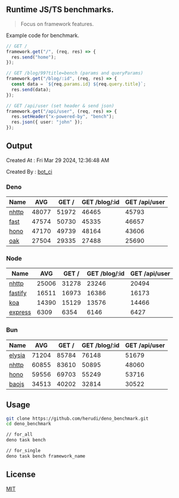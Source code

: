 ## Runtime JS/TS benchmarks.

> Focus on framework features.

Example code for benchmark.
```ts
// GET /
framework.get("/", (req, res) => {
  res.send("home");
});

// GET /blog/99?title=bench (params and queryParams)
framework.get("/blog/:id", (req, res) => {
  const data = `${req.params.id} ${req.query.title}`;
  res.send(data);
});

// GET /api/user (set header & send json)
framework.get("/api/user", (req, res) => {
  res.setHeader("x-powered-by", "bench");
  res.json({ user: "john" });
});
```

## Output
Created At : Fri Mar 29 2024, 12:36:48 AM

Created By : [bot_ci](https://github.com/herudi/deno_benchmarks/commits?author=github-actions%5Bbot%5D)


### Deno
|Name|AVG|GET /|GET /blog/:id|GET /api/user|
|----|----|----|----|----|
|[nhttp](https://github.com/nhttp/nhttp)|48077|51972|46465|45793|
|[fast](https://github.com/danteissaias/fast)|47574|50730|45335|46657|
|[hono](https://github.com/honojs/hono)|47170|49739|48164|43606|
|[oak](https://github.com/oakserver/oak)|27504|29335|27488|25690|
  


### Node
|Name|AVG|GET /|GET /blog/:id|GET /api/user|
|----|----|----|----|----|
|[nhttp](https://github.com/nhttp/nhttp)|25006|31278|23246|20494|
|[fastify](https://github.com/fastify/fastify)|16511|16973|16386|16173|
|[koa](https://github.com/koajs/koa)|14390|15129|13576|14466|
|[express](https://github.com/expressjs/express)|6309|6354|6146|6427|
  


### Bun
|Name|AVG|GET /|GET /blog/:id|GET /api/user|
|----|----|----|----|----|
|[elysia](https://github.com/elysiajs/elysia)|71204|85784|76148|51679|
|[nhttp](https://github.com/nhttp/nhttp)|60855|83610|50895|48060|
|[hono](https://github.com/honojs/hono)|59556|69703|55249|53716|
|[baojs](https://github.com/mattreid1/baojs)|34513|40202|32814|30522|
  



## Usage

```bash
git clone https://github.com/herudi/deno_benchmark.git
cd deno_benchmark

// for_all
deno task bench

// for_single
deno task bench framework_name
```

## License

[MIT](LICENSE)

